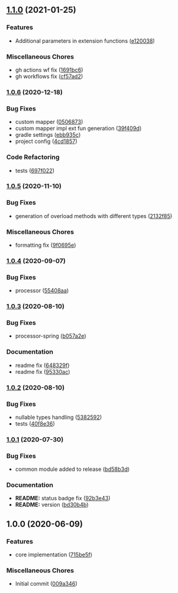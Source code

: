 ## [1.1.0](https://github.com/driver733/mapstruct-fluent/compare/v1.0.6...v1.1.0) (2021-01-25)


### Features

* Additional parameters in extension functions ([e120038](https://github.com/driver733/mapstruct-fluent/commit/e12003852912b51a2d8180feb9ba3329a96e43ee))


### Miscellaneous Chores

* gh actions wf fix ([1691bc6](https://github.com/driver733/mapstruct-fluent/commit/1691bc6e5f1932c6438880c2667ce84c975967fe))
* gh workflows fix ([cf57ad2](https://github.com/driver733/mapstruct-fluent/commit/cf57ad22b101a525cd5d10e829527daf031fc1c4))

### [1.0.6](https://github.com/driver733/mapstruct-fluent/compare/v1.0.5...v1.0.6) (2020-12-18)


### Bug Fixes

* custom mapper ([0506873](https://github.com/driver733/mapstruct-fluent/commit/050687376d56f213494e5204cec78a8afe661ef8))
* custom mapper impl ext fun generation ([39f409d](https://github.com/driver733/mapstruct-fluent/commit/39f409d4d70e7fc695d28d0fe5317a11088bc032))
* gradle settings ([ebb935c](https://github.com/driver733/mapstruct-fluent/commit/ebb935ce0bd4d538276d4cff3a61130a950227e0))
* project config ([4cd1857](https://github.com/driver733/mapstruct-fluent/commit/4cd1857f27a79d3e67c569627258ef3a675b75ea))


### Code Refactoring

* tests ([697f022](https://github.com/driver733/mapstruct-fluent/commit/697f02292baf8173a5ea38a9c2fea5c0c47f32a7))

### [1.0.5](https://github.com/driver733/mapstruct-fluent/compare/v1.0.4...v1.0.5) (2020-11-10)


### Bug Fixes

* generation of overload methods with different types ([2132f85](https://github.com/driver733/mapstruct-fluent/commit/2132f859672bc176b7990e23d5679f535de0be2a))


### Miscellaneous Chores

* formatting fix ([9f0695e](https://github.com/driver733/mapstruct-fluent/commit/9f0695eddf6cdb41526eafde9fa93d0f6f77ab99))

### [1.0.4](https://github.com/driver733/mapstruct-fluent/compare/v1.0.3...v1.0.4) (2020-09-07)


### Bug Fixes

* processor ([55408aa](https://github.com/driver733/mapstruct-fluent/commit/55408aa4ee20f5f53272f72e0eac4168d6ea0724))

### [1.0.3](https://github.com/driver733/mapstruct-fluent/compare/v1.0.2...v1.0.3) (2020-08-10)


### Bug Fixes

* processor-spring ([b057a2e](https://github.com/driver733/mapstruct-fluent/commit/b057a2e411252cf9221f2b1e63aa9ac19e945507))


### Documentation

* readme fix ([648329f](https://github.com/driver733/mapstruct-fluent/commit/648329f91563ed22f046d5cb5557400329e7b59c))
* readme fix ([95330ac](https://github.com/driver733/mapstruct-fluent/commit/95330ac3d71304a0233b92b51bf7e094748bfaeb))

### [1.0.2](https://github.com/driver733/mapstruct-fluent/compare/v1.0.1...v1.0.2) (2020-08-10)


### Bug Fixes

* nullable types handling ([5382592](https://github.com/driver733/mapstruct-fluent/commit/5382592b561b50f199391b82647af7171f8d68af))
* tests ([40f8e36](https://github.com/driver733/mapstruct-fluent/commit/40f8e362b312a9c9c5cd25ce661185cb97a71b06))

### [1.0.1](https://github.com/driver733/mapstruct-fluent/compare/v1.0.0...v1.0.1) (2020-07-30)


### Bug Fixes

* common module added to release ([bd58b3d](https://github.com/driver733/mapstruct-fluent/commit/bd58b3d547009a5c1f4aa7aa54023f5ace87fe62))


### Documentation

* **README:** status badge fix ([92b3e43](https://github.com/driver733/mapstruct-fluent/commit/92b3e43973c06e50d040de81d967ecc785ef1d69))
* **README:** version ([bd30b4b](https://github.com/driver733/mapstruct-fluent/commit/bd30b4b4f3e7aca239bd504172d57cb22e3856f8))

## 1.0.0 (2020-06-09)


### Features

* core implementation ([715be5f](https://github.com/driver733/mapstruct-fluent/commit/715be5f5cb96ee5808b30498cb58fd6617107b23))


### Miscellaneous Chores

* Initial commit ([009a346](https://github.com/driver733/mapstruct-fluent/commit/009a346f8b49be5988ec6ef0b03bf801c7dab4af))

